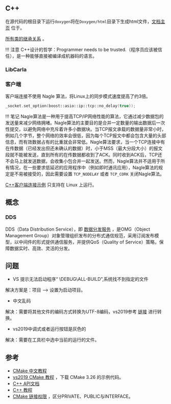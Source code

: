## C++

在源代码的根目录下运行`doxygen`将在`Doxygen/html`目录下生成html文件，[文档主页](https://openhutb.github.io/carla_cpp/) 位于。

[所有类的继承关系](https://openhutb.github.io/carla_cpp/inherits.html) 。

!!! 注意
    C++设计的哲学：Programmer needs to be trusted.（程序员应该被信任），是一种能够直接被编译成机器码的语言。

### LibCarla

### 客户端

客户端连接不使用 Nagle 算法，将Linux上的同步模式速度提高了约3倍。
```cpp
_socket.set_option(boost::asio::ip::tcp::no_delay(true));
```

!!! 笔记
    Nagle算法是一种用于提高TCP/IP网络性能的算法，它通过减少数据包的发送量来减少网络拥堵。Nagle算法的主要目的是合并一定数量的输出数据后一次性提交，以避免网络中充斥着许多小数据块。当TCP报文承载的数据量非常小时，例如几个字节，整个网络的效率会很低，因为每个TCP报文中都会包含大量的头部信息，而有效数据占有的比重就会非常低。Nagle算法要求，当一个TCP连接中有在传数据（已经发出但还未确认的数据）时，小于MSS（最大分段大小）的报文段就不能被发送，直到所有的在传数据都收到了ACK。同时收到ACK后，TCP还不会马上就发送数据，会收集小包合并一起发送。然而，Nagle算法并不适用于所有情况，在一些要求低延迟的应用程序中（例如即时通讯应用），Nagle算法的规定是不易被接受的，因此需要设置 `TCP_NODELAY` 或者 `TCP_CORK` 关闭Nagle算法。

[C++客户端连接示例](cpp_client.md) 只支持在 Linux 上运行。


## 概念

### DDS
DDS（Data Distribution Service），即 [数据分发服务](https://www.cnblogs.com/tomato-haha/p/17696510.html) ，是OMG（Object Management Group）对象管理组织发布的分布式通信规范，采用订阅发布模型，以中间件的形式提供通信服务，并提供QoS（Quality of Service）策略，保障数据实时、高效、灵活的分发。


## 问题
* VS 提示无法启动程序“ \DEBUG\ALL-BUILD”,系统找不到指定的文件

解决方案是：项目 —> 设置为启动项目。


* 中文乱码

解决：需要将其他文件的编码方式转换为UTF-8编码，vs2019参考 [链接](https://www.cnblogs.com/blossomwei/p/17866621.html) 进行转换。

* vs2019中调式或者运行按钮是灰色的

解决：需要在工具栏中选中当前的运行的文件。

## 参考
* [CMake 中文教程](https://cmake-doc.readthedocs.io/zh-cn/latest/guide/tutorial/index.html) 
* [vs2019 CMake 教程](https://learn.microsoft.com/zh-cn/cpp/build/cmake-projects-in-visual-studio?view=msvc-160) ，下载 CMake 3.26 的示例代码。
* [C++ API文档](https://cplusplus.com/reference/string/stod/) 
* [C++ 教程](https://zh.cppreference.com/w/cpp)
* [CMake 链接权限](https://zhuanlan.zhihu.com/p/663367171) ，区分PRIVATE、PUBLIC与INTERFACE。